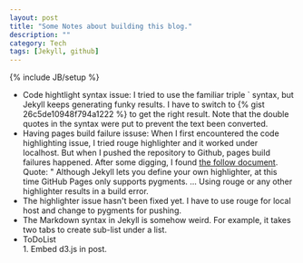 ```yaml
---
layout: post
title: "Some Notes about building this blog."
description: ""
category: Tech
tags: [Jekyll, github]
---
```

{% include JB/setup %}

* Code hightlight syntax issue: 
	I tried to use the familiar triple ` syntax, but Jekyll keeps generating funky results. I have to switch to 
	{% gist 26c5de10948f794a1222 %}
	to get the right result. Note that the double quotes in the syntax were put to prevent the text been converted.
* Having pages build failure issuse:
	When I first encountered the code highlighting issue, I tried rouge highlighter and it worked under localhost. But when I pushed the repository to Github, pages build failures happened. After some digging, I found [the follow document](https://help.github.com/articles/page-build-failed-config-file-error/).
	Quote: 
	" Although Jekyll lets you define your own highlighter, at this time GitHub Pages only supports pygments. ... Using rouge or any other highlighter results in a build error.  
* The highlighter issue hasn't been fixed yet. I have to use rouge for local host and change to pygments for pushing.  
* The Markdown syntax in Jekyll is somehow weird. For example, it takes two tabs to create sub-list under a list.  
* ToDoList  
 		1. Embed d3.js in post.
